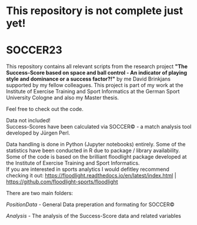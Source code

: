 # This repository is not complete just yet!

# SOCCER23
This repository contains all relevant scripts from the research project **"The Success-Score based on space and ball control - An indicator of playing style and dominance or a success factor?!"** by me David Brinkjans supported by my fellow colleagues.  This project is part of my work at the Institute of Exercise Training and Sport Informatics at the German Sport University Cologne and also my Master thesis. <br>

Feel free to check out the code. <br>

Data not included! <br>
Success-Scores have been calculated via SOCCER© - a match analysis tool developed by Jürgen Perl. <br>

Data handling is done in Python (Jupyter notebooks) entirely. Some of the statistics have been conducted in R due to package / library availability. <br>
Some of the code is based on the brilliant floodlight package developed at the Institute of Exercise Training and Sport Informatics. <br>
If you are interested in sports analytics I would defitley recommend checking it out: https://floodlight.readthedocs.io/en/latest/index.html | https://github.com/floodlight-sports/floodlight <br>

There are two main folders:

*PositionData* - General Data preperation and formating for SOCCER© <br>

*Analysis* - The analysis of the Success-Score data and related variables <br>



